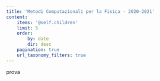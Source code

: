 ```yaml
---
title: 'Metodi Computazionali per la Fisica - 2020-2021'
content:
    items: '@self.children'
    limit: 5
    order:
        by: date
        dir: desc
    pagination: true
    url_taxonomy_filters: true
---
```


prova